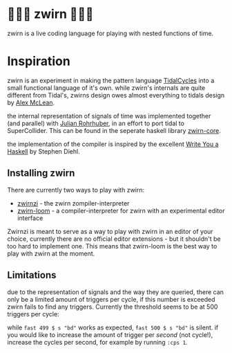 # 🧶🧵🧶 zwirn 🧶🧵🧶 

zwirn is a live coding language for playing with nested functions of time.

# Inspiration

zwirn is an experiment in making the pattern language [TidalCycles](https://tidalcycles.org/) into a small functional language of it's own. while zwirn's internals are quite different from Tidal's, zwirns design owes almost everything to tidals design by [Alex McLean](https://slab.org/).

the internal representation of signals of time was implemented together (and parallel) with [Julian Rohrhuber](https://wertlos.org/~rohrhuber/), in an effort to port tidal to SuperCollider. This can be found in the seperate haskell library [zwirn-core](https://lab.al0.de/martin/zwirn-core).

the implementation of the compiler is inspired by the excellent [Write You a Haskell](https://github.com/sdiehl/write-you-a-haskell) by Stephen Diehl.

## Installing zwirn

There are currently two ways to play with zwirn:
  * [zwirnzi](https://github.com/polymorphicengine/zwirnzi) - the zwirn zompiler-interpreter
  * [zwirn-loom](https://github.com/polymorphicengine/zwirn-loom) - a compiler-interpreter for zwirn with an experimental editor interface

Zwirnzi is meant to serve as a way to play with zwirn in an editor of your choice, currently there are no official editor extensions - but it shouldn't be too hard to implement one. This means that zwirn-loom is the best way to play with zwirn at the moment.

## Limitations

due to the representation of signals and the way they are queried, there can only be a limited amount of triggers per cycle, if this number is exceeded zwirn fails to find any triggers. Currently the threshold seems to be at 500 triggers per cycle:

while ``` fast 499 $ s "bd" ``` works as expected, ``` fast 500 $ s "bd" ``` is silent. if you would like to increase the amount of trigger per *second* (not cycle!), increase the cycles per second, for example by running ``` :cps 1 ```.
